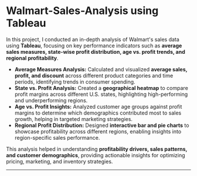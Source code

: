 # Walmart-Sales-Analysis using Tableau

In this project, I conducted an in-depth analysis of Walmart's sales data using **Tableau**, focusing on key performance indicators such as **average sales measures, state-wise profit distribution, age vs. profit trends, and regional profitability**.  

- **Average Measures Analysis:** Calculated and visualized **average sales, profit, and discount** across different product categories and time periods, identifying trends in consumer spending.  
- **State vs. Profit Analysis:** Created a **geographical heatmap** to compare profit margins across different U.S. states, highlighting high-performing and underperforming regions.  
- **Age vs. Profit Insights:** Analyzed customer age groups against profit margins to determine which demographics contributed most to sales growth, helping in targeted marketing strategies.  
- **Regional Profit Distribution:** Designed **interactive bar and pie charts** to showcase profitability across different regions, enabling insights into region-specific sales performance.  

This analysis helped in understanding **profitability drivers, sales patterns, and customer demographics**, providing actionable insights for optimizing pricing, marketing, and inventory strategies.  

---

